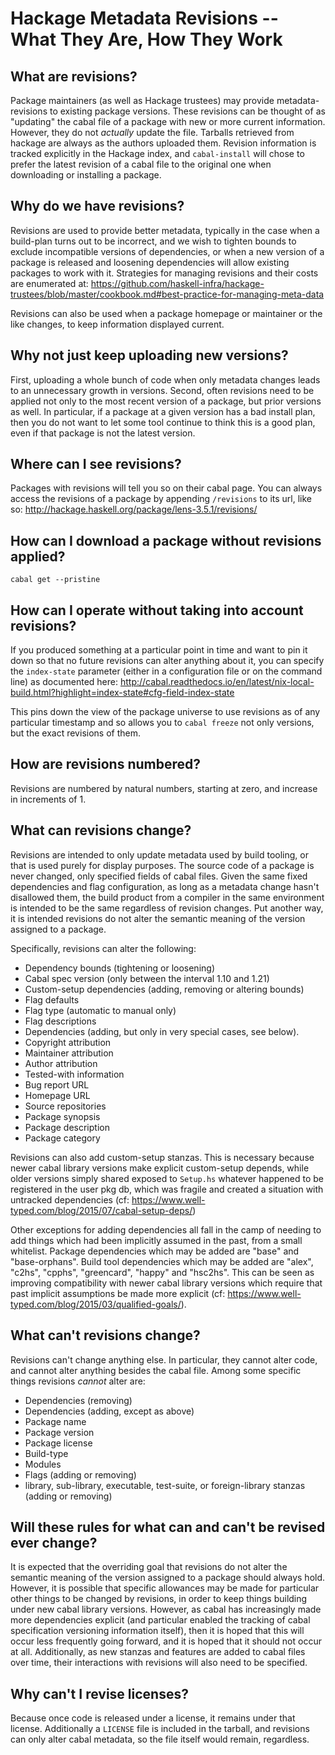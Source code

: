 # Hackage Metadata Revisions -- What They Are, How They Work

## What are revisions?

Package maintainers (as well as Hackage trustees) may provide metadata-revisions to existing package versions. These revisions can be thought of as "updating" the cabal file of a package with new or more current information. However, they do not _actually_ update the file. Tarballs retrieved from hackage are always as the authors uploaded them. Revision information is tracked explicitly in the Hackage index, and `cabal-install` will chose to prefer the latest revision of a cabal file to the original one when downloading or installing a package.

## Why do we have revisions?

Revisions are used to provide better metadata, typically in the case when a build-plan turns out to be incorrect, and we wish to tighten bounds to exclude incompatible versions of dependencies, or when a new version of a package is released and loosening dependencies will allow existing packages to work with it. Strategies for managing revisions and their costs are enumerated at: https://github.com/haskell-infra/hackage-trustees/blob/master/cookbook.md#best-practice-for-managing-meta-data

Revisions can also be used when a package homepage or maintainer or the like changes, to keep information displayed current.

## Why not just keep uploading new versions?

First, uploading a whole bunch of code when only metadata changes leads to an unnecessary growth in versions. Second, often revisions need to be applied not only to the most recent version of a package, but prior versions as well. In particular, if a package at a given version has a bad install plan, then you do not want to let some tool continue to think this is a good plan, even if that package is not the latest version.

## Where can I see revisions?

Packages with revisions will tell you so on their cabal page. You can always access the revisions of a package by appending `/revisions` to its url, like so: http://hackage.haskell.org/package/lens-3.5.1/revisions/

## How can I download a package without revisions applied?

`cabal get --pristine`

## How can I operate without taking into account revisions?

If you produced something at a particular point in time and want to pin it down so that no future revisions can alter anything about it, you can specify the `index-state` parameter (either in a configuration file or on the command line) as documented here: http://cabal.readthedocs.io/en/latest/nix-local-build.html?highlight=index-state#cfg-field-index-state

This pins down the view of the package universe to use revisions as of any particular timestamp and so allows you to `cabal freeze` not only versions, but the exact revisions of them.

## How are revisions numbered?

Revisions are numbered by natural numbers, starting at zero, and increase in increments of 1.

## What can revisions change?

Revisions are intended to only update metadata used by build tooling, or that is used purely for display purposes. The source code of a package is never changed, only specified fields of cabal files. Given the same fixed dependencies and flag configuration, as long as a metadata change hasn't disallowed them, the build product from a compiler in the same environment is intended to be the same regardless of revision changes. Put another way, it is intended revisions do not alter the semantic meaning of the version assigned to a package. 

Specifically, revisions can alter the following:

* Dependency bounds (tightening or loosening)
* Cabal spec version (only between the interval 1.10 and 1.21)
* Custom-setup dependencies (adding, removing or altering bounds)
* Flag defaults
* Flag type (automatic to manual only)
* Flag descriptions
* Dependencies (adding, but only in very special cases, see below).
* Copyright attribution
* Maintainer attribution
* Author attribution
* Tested-with information
* Bug report URL
* Homepage URL
* Source repositories
* Package synopsis
* Package description
* Package category

Revisions can also add custom-setup stanzas. This is necessary because newer cabal library versions make explicit custom-setup depends, while older versions simply shared exposed to `Setup.hs` whatever happened to be registered in the user pkg db, which was fragile and created a situation with untracked dependencies (cf: https://www.well-typed.com/blog/2015/07/cabal-setup-deps/)

Other exceptions for adding dependencies all fall in the camp of needing to add things which had been implicitly assumed in the past, from a small whitelist. Package dependencies which may be added are "base" and "base-orphans". Build tool dependencies which may be added are "alex", "c2hs", "cpphs", "greencard", "happy" and "hsc2hs". This can be seen as improving compatibility with newer cabal library versions which require that past implicit assumptions be made more explicit (cf: https://www.well-typed.com/blog/2015/03/qualified-goals/).

## What can't revisions change?

Revisions can't change anything else. In particular, they cannot alter code, and cannot alter anything besides the cabal file. Among some specific things revisions _cannot_ alter are:

* Dependencies (removing)
* Dependencies (adding, except as above)
* Package name
* Package version
* Package license
* Build-type
* Modules
* Flags (adding or removing)
* library, sub-library, executable, test-suite, or foreign-library stanzas (adding or removing)

## Will these rules for what can and can't be revised ever change?

It is expected that the overriding goal that revisions do not alter the semantic meaning of the version assigned to a package should always hold. However, it is possible that specific allowances may be made for particular other things to be changed by revisions, in order to keep things building under new cabal library versions. However, as cabal has increasingly made more dependencies explicit (and particular enabled the tracking of cabal specification versioning information itself), then it is hoped that this will occur less frequently going forward, and it is hoped that it should not occur at all. Additionally, as new stanzas and features are added to cabal files over time, their interactions with revisions will also need to be specified.

## Why can't I revise licenses?

Because once code is released under a license, it remains under that license. Additionally a `LICENSE` file is included in the tarball, and revisions can only alter cabal metadata, so the file itself would remain, regardless.
